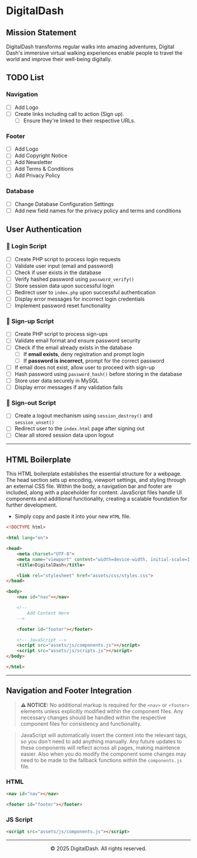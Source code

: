 # DigitalDash

## Mission Statement

DigitalDash transforms regular walks into amazing adventures, Digital Dash's immersive virtual walking experiences enable people to travel the world and improve their well-being digitally.

## TODO List

### Navigation

- [ ] Add Logo
- [ ] Create links including call to action (Sign up).
    - [ ] Ensure they're linked to their respective URLs.
    
### Footer

- [ ] Add Logo
- [ ] Add Copyright Notice
- [ ] Add Newsletter
- [ ] Add Terms & Conditions
- [ ] Add Privacy Policy

### Database

- [ ] Change Database Configuration Settings
- [ ] Add new field names for the privacy policy and terms and conditions

## User Authentication

### 🚀 Login Script

- [ ] Create PHP script to process login requests
- [ ] Validate user input (email and password)
- [ ] Check if user exists in the database
- [ ] Verify hashed password using `password_verify()`
- [ ] Store session data upon successful login
- [ ] Redirect user to `index.php` upon successful authentication
- [ ] Display error messages for incorrect login credentials
- [ ] Implement password reset functionality

### 📝 Sign-up Script

- [ ] Create PHP script to process sign-ups
- [ ] Validate email format and ensure password security
- [ ] Check if the email already exists in the database
    - [ ] If **email exists**, deny registration and prompt login
    - [ ] If **password is incorrect**, prompt for the correct password
- [ ] If email does not exist, allow user to proceed with sign-up
- [ ] Hash password using `password_hash()` before storing in the database
- [ ] Store user data securely in MySQL
- [ ] Display error messages if any validation fails

### 🚪 Sign-out Script

- [ ] Create a logout mechanism using `session_destroy()` and `session_unset()`
- [ ] Redirect user to the `index.html` page after signing out
- [ ] Clear all stored session data upon logout

---

## HTML Boilerplate

This HTML boilerplate establishes the essential structure for a webpage. The head section sets up encoding, viewport settings, and styling through an external CSS file. Within the body, a navigation bar and footer are included, along with a placeholder for content. JavaScript files handle UI components and additional functionality, creating a scalable foundation for further development.

- Simply copy and paste it into your new `HTML` file.

```HTML
<!DOCTYPE html>

<html lang="en">

<head>
    <meta charset="UTF-8">
    <meta name="viewport" content="width=device-width, initial-scale=1.0">
    <title>DigitalDash</title>

    <link rel="stylesheet" href="assets/css/styles.css">
</head>

<body>
    <nav id="nav"></nav>

    <!--
        Add Content Here
    -->

    <footer id="footer"></footer>

    <!-- JavaScript -->
    <script src="assets/js/components.js"></script>
    <script src="assets/js/scripts.js"></script>
</body>

</html>
```

---

## Navigation and Footer Integration

> **⚠ NOTICE:** No additional markup is required for the `<nav>` or `<footer>` elements unless explicitly modified within the component files. Any necessary changes should be handled within the respective component files for consistency and functionality.

> JavaScript will automatically insert the content into the relevant tags, so you don't need to add anything manually. Any future updates to these components will reflect across all pages, making maintence easier. Also when you do modify the component some changes may need to be made to the fallback functions within the `components.js` file.

### HTML 

```HTML
<nav id="nav"></nav>
```

```HTML
<footer id="footer"></footer>
```

### JS Script
```HTML
<script src="assets/js/components.js"></script>
```

---

<p style='text-align: center'>© 2025 DigitalDash. All rights reserved.</p>
